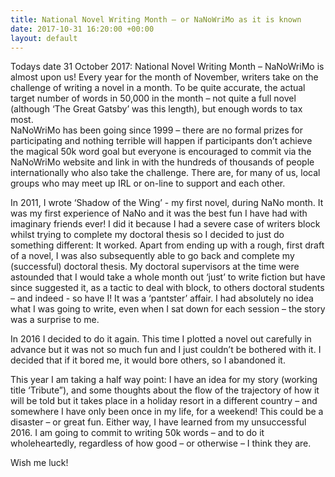 ```yaml
---
title: National Novel Writing Month – or NaNoWriMo as it is known
date: 2017-10-31 16:20:00 +00:00
layout: default
---
```


Todays date 31 October 2017:  National Novel Writing Month – NaNoWriMo is almost upon us!  Every year for the month of November, writers take on the challenge of writing a novel in a month.  To be quite accurate, the actual target number of words in 50,000 in the month – not quite a full novel (although ‘The Great Gatsby’ was this length), but enough words to tax most.  
NaNoWriMo has been going since 1999 – there are no formal prizes for participating and nothing terrible will happen if participants don’t achieve the magical 50k word goal but everyone is encouraged to commit via the NaNoWriMo website and link in with the hundreds of thousands of people internationally who also take the challenge.  There are, for many of us, local groups who may meet up IRL or on-line to support and each other.  

In 2011, I wrote ‘Shadow of the Wing’  - my first novel, during NaNo month.  It was my first experience of NaNo and it was the best fun I have had with imaginary friends ever!  I did it because I had a severe case of writers block whilst trying to complete my doctoral thesis so I decided to just do something different:  It worked.  Apart from ending up with a rough, first draft of a novel, I was also subsequently able to go back and complete my (successful) doctoral thesis.  My doctoral supervisors at the time were astounded that I would take a whole month out ‘just’ to write fiction but have since suggested it, as a tactic to deal with block, to others doctoral students – and indeed - so have I!  It was a ‘pantster’ affair. I had absolutely no idea what I was going to write, even when I sat down for each session – the story was a surprise to me.  

In 2016 I decided to do it again.  This time I plotted a novel out carefully in advance but it was not so much fun and I just couldn’t be bothered with it.  I decided that if it bored me, it would bore others, so I abandoned it. 

This year I am taking a half way point:  I have an idea for my story (working title ‘Tribute”), and some thoughts about the flow of the trajectory of how it will be told but it takes place in a holiday resort in a different country – and somewhere I have only been once in my life, for a weekend! This could be a disaster – or great fun.  Either way, I have learned from my unsuccessful 2016.  I am going to commit to writing 50k words – and to do it wholeheartedly, regardless of how good – or otherwise – I think they are.  

Wish me luck!  


